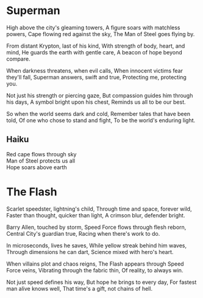 # Superman

High above the city's gleaming towers,
A figure soars with matchless powers,
Cape flowing red against the sky,
The Man of Steel goes flying by.

From distant Krypton, last of his kind,
With strength of body, heart, and mind,
He guards the earth with gentle care,
A beacon of hope beyond compare.

When darkness threatens, when evil calls,
When innocent victims fear they'll fall,
Superman answers, swift and true,
Protecting me, protecting you.

Not just his strength or piercing gaze,
But compassion guides him through his days,
A symbol bright upon his chest,
Reminds us all to be our best.

So when the world seems dark and cold,
Remember tales that have been told,
Of one who chose to stand and fight,
To be the world's enduring light.

## Haiku

Red cape flows through sky  
Man of Steel protects us all  
Hope soars above earth

# The Flash

Scarlet speedster, lightning's child,
Through time and space, forever wild,
Faster than thought, quicker than light,
A crimson blur, defender bright.

Barry Allen, touched by storm,
Speed Force flows through flesh reborn,
Central City's guardian true,
Racing when there's work to do.

In microseconds, lives he saves,
While yellow streak behind him waves,
Through dimensions he can dart,
Science mixed with hero's heart.

When villains plot and chaos reigns,
The Flash appears through Speed Force veins,
Vibrating through the fabric thin,
Of reality, to always win.

Not just speed defines his way,
But hope he brings to every day,
For fastest man alive knows well,
That time's a gift, not chains of hell.
